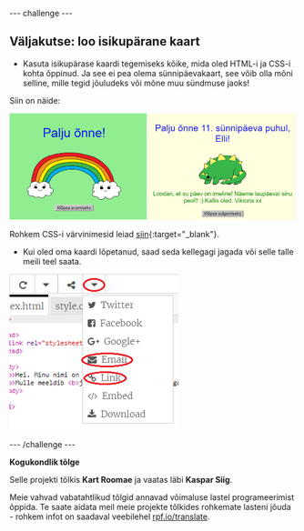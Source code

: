 --- challenge ---

## Väljakutse: loo isikupärane kaart

+ Kasuta isikupärase kaardi tegemiseks kõike, mida oled HTML-i ja CSS-i kohta õppinud. Ja see ei pea olema sünnipäevakaart, see võib olla mõni selline, mille tegid jõuludeks või mõne muu sündmuse jaoks!

Siin on näide:

![kuvatõmmis](images/birthday-final.png)

Rohkem CSS-i värvinimesid leiad [siin](http://jumpto.cc/colours){:target="_blank"}.

+ Kui oled oma kaardi lõpetanud, saad seda kellegagi jagada või selle talle meili teel saata.

![kuvatõmmis](images/birthday-share.png)

--- /challenge ---


**Kogukondlik tõlge**

Selle projekti tõlkis **Kart Roomae** ja vaatas läbi **Kaspar Siig**.

Meie vahvad vabatahtlikud tõlgid annavad võimaluse lastel programeerimist õppida. Te saate aidata meil meie projekte tõlkides rohkemate lasteni jõuda - rohkem infot on saadaval veebilehel [rpf.io/translate](https://rpf.io/translate). 